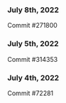 ### July 8th, 2022

Commit #271800

### July 5th, 2022

Commit #314353


### July 4th, 2022

Commit #72281
